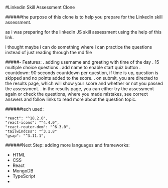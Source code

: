 #Linkedin Skill Assessment Clone

######the purpose of this clone is to help you prepare for the Linkedin skill assessment.

as i was preparing for the linkedin JS skill assessment using the help of this link.

i thought maybe i can do something where i can practice the questions instead of just reading through the md file

#####- Features:
. adding username and greeting with time of the day
. 15 multiple choice questions
. add name to enable start quiz button
. countdown: 90 seconds countdown per question, if time is up, question is skipped and no points added to the score.
. on submit, you are directed to the results page, which will show your score and whether or not you passed the assessment.
. in the results page, you can either try the assessment again or check the questions, where you made mistakes, see correct answers and follow links to read more about the question topic.


######tech used:
```
"react": "^18.2.0",
"react-icons": "^4.4.0",
"react-router-dom": "^6.3.0",
"tailwindcss": "^3.1.8"
"gsap": "^3.11.1",
```

######Next Step:
adding more languages and frameworks:
- HTML
- CSS
- React
- MongoDB
- TypeScript
- 